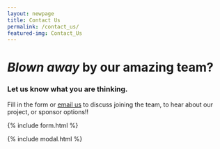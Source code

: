 ```yaml
---
layout: newpage
title: Contact Us
permalink: /contact_us/
featured-img: Contact_Us
---
```


# *Blown away* by our amazing team?



### Let us know what you are thinking.

Fill in the form or [email us](mailto:{{site.email}}) to discuss joining the team, to hear about our project, or sponsor options!!

{% include form.html %}

{% include modal.html %}
